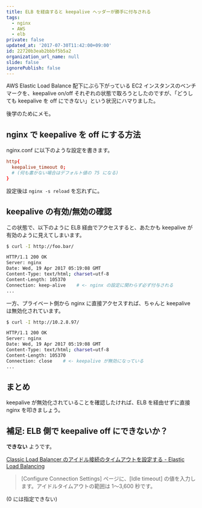 ```yaml
---
title: ELB を経由すると keepalive ヘッダーが勝手に付与される
tags:
  - nginx
  - AWS
  - elb
private: false
updated_at: '2017-07-30T11:42:00+09:00'
id: 22720b3eab2bbbf5b5a2
organization_url_name: null
slide: false
ignorePublish: false
---
```

AWS Elastic Load Balance 配下にぶら下がっている EC2 インスタンスのベンチマークを、keepalive on/off それぞれの状態で取ろうとしたのですが、「どうしても keepalive を off にできない」という状況にハマりました。

後学のためにメモ。


nginx で keepalive を off にする方法
----
nginx.conf に以下のような設定を書きます。

```:/etc/nginx/nginx.conf
http{
  keepalive_timeout 0;
  # (何も書かない場合はデフォルト値の 75 になる)
}
```

設定後は `nginx -s reload` を忘れずに。

keepalive の有効/無効の確認
----
この状態で、以下のように ELB 経由でアクセスすると、あたかも keepalive が有効のように見えてしまいます。

```sh
$ curl -I http://foo.bar/

HTTP/1.1 200 OK
Server: nginx
Date: Wed, 19 Apr 2017 05:19:08 GMT
Content-Type: text/html; charset=utf-8
Content-Length: 105370
Connection: keep-alive    # <- nginx の設定に関わらず必ず付与される
...
```

一方、プライベート側から nginx に直接アクセスすれば、ちゃんと keepalive は無効化されています。

```sh
$ curl -I http://10.2.8.97/

HTTP/1.1 200 OK
Server: nginx
Date: Wed, 19 Apr 2017 05:19:08 GMT
Content-Type: text/html; charset=utf-8
Content-Length: 105370
Connection: close    # <- keepalive が無効になっている
...
```

まとめ
----
keepalive が無効化されていることを確認したければ、ELB を経由せずに直接 nginx を叩きましょう。

補足: ELB 側で keepalive off にできないか？
----
**できない** ようです。

[Classic Load Balancer のアイドル接続のタイムアウトを設定する - Elastic Load Balancing](http://docs.aws.amazon.com/ja_jp/elasticloadbalancing/latest/classic/config-idle-timeout.html)

> [Configure Connection Settings] ページに、[Idle timeout] の値を入力します。アイドルタイムアウトの範囲は 1～3,600 秒です。

(0 には指定できない)
